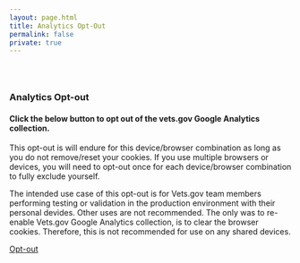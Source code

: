 ```yaml
---
layout: page.html
title: Analytics Opt-Out
permalink: false
private: true
---
```


<!-- Maintenance Page Start -->

<div class="main home" role="main">
  <div class="section main-menu">
    <div class="row">
      <div class="small-12 columns">
        <div style="padding: 2em 0;">
        <h3>Analytics Opt-out</h3>
        <h4>Click the below button to opt out of the vets.gov Google Analytics collection.</h4>
        <p>This opt-out is will endure for this device/browser combination as long as you do not remove/reset your cookies. If you use multiple browsers or devices, you will need to opt-out once for each device/browser combination to fully exclude yourself.</p>
        <p>The intended use case of this opt-out is for Vets.gov team members performing testing or validation in the production environment with their personal devides. Other uses are not recommended. The only was to re-enable Vets.gov Google Analytics collection, is to clear the browser cookies. Therefore, this is not recommended for use on any shared devices.</p>
        <a href="javascript:void(0);" class="usa-button-primary" onClick="window.dataLayer.push({ event: 'analytics-opt-out', 'internal-user': 'true' });">Opt-out</a>
        </div>
      </div>
    </div>
  </div>
</div>

<!-- Maintenance Page End -->
